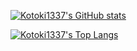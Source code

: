 [![Kotoki1337's GitHub stats](https://github-readme-stats.vercel.app/api?username=Kotoki1337&count_private=true&show_icons=true&theme=dark&hide_border=true&bg_color=0d1117&include_all_commits=true)](https://github.com/anuraghazra/github-readme-stats)

[![Kotoki1337's Top Langs](https://github-readme-stats.vercel.app/api/top-langs/?username=Kotoki1337&theme=dark&layout=compact&hide_border=true&bg_color=0d1117)](https://github.com/anuraghazra/github-readme-stats)

<!--
**Kotoki1337/Kotoki1337** is a ✨ _special_ ✨ repository because its `README.md` (this file) appears on your GitHub profile.

Here are some ideas to get you started:

- 🔭 I’m currently working on ...
- 🌱 I’m currently learning ...
- 👯 I’m looking to collaborate on ...
- 🤔 I’m looking for help with ...
- 💬 Ask me about ...
- 📫 How to reach me: ...
- 😄 Pronouns: ...
- ⚡ Fun fact: ...
-->
